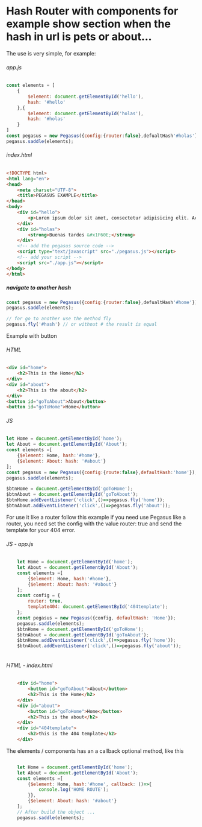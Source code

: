 # Hash Router with components for example show section when the hash in url is pets or about...

The use is very simple, for example:

###### app.js
```javascript
const elements = [
	{
		$element: document.getElementById('hello'),
		hash: '#hello'
	},{
		$element: document.getElementById('holas'),
		hash: '#holas'
	}
]
const pegasus = new Pegasus({config:{router:false},defualtHash'#holas'});
pegasus.saddle(elements);
```
###### index.html

```html
<!DOCTYPE html>
<html lang="en">
<head>
	<meta charset="UTF-8">
	<title>PEGASUS EXAMPLE</title>
</head>
<body>
	<div id="hello">
		<p>Lorem ipsum dolor sit amet, consectetur adipisicing elit. Accusamus aperiam praesentium tempora labore at, eos, distinctio autem, culpa id assumenda consequatur a architecto quod dolore illo ex blanditiis iusto reiciendis.</p>
	</div>
	<div id="holas">
		<strong>Buenas tardes &#x1F60E;</strong>
	</div>
	<!-- add the pegasus source code -->
	<script type="text/javascript" src="./pegasus.js"></script>
	<!-- add your script -->
	<script src="./app.js"></script>
</body>
</html>
```

##### navigate to another hash
```javascript
const pegasus = new Pegasus({config:{router:false},defualtHash'#home'});
pegasus.saddle(elements);

// for go to another use the method fly
pegasus.fly('#hash') // or without # the result is equal
```
Example with button
###### HTML
```html
<div id="home">
	<h2>This is the Home</h2>
</div>
<div id="about">
	<h2>This is the about</h2>
</div>
<button id="goToAbout">About</button>
<button id="goToHome">Home</button>
```
###### JS
```javascript
let Home = document.getElementById('home');
let About = document.getElementById('About');
const elements =[
	{$element: Home, hash:'#home'},
	{$element: About: hash: '#about'}
];
const pegasus = new Pegasus({config:{route:false},defaultHash:'home'});
pegasus.saddle(elements);

$btnHome = document.getElementById('goToHome');
$btnAbout = document.getElementById('goToAbout');
$btnHome.addEventListener('click',()=>pegasus.fly('home'));
$btnAbout.addEventListener('click',()=>pegasus.fly('about'));
```

For use it like a router follow this example
if you need use Pegasus like a router, you need set the config with the value router: true
and send the template for your 404 error.
###### JS - app.js
```javascript
	let Home = document.getElementById('home');
	let About = document.getElementById('About');
	const elements =[
		{$element: Home, hash:'#home'},
		{$element: About: hash: '#about'}
	];
	const config = {
		router: true,
		template404: document.getElementById('404template');
	};
	const pegasus = new Pegasus({config, defaultHash: 'Home'});
	pegasus.saddle(elements);
	$btnHome = document.getElementById('goToHome');
	$btnAbout = document.getElementById('goToAbout');
	$btnHome.addEventListener('click',()=>pegasus.fly('home'));
	$btnAbout.addEventListener('click',()=>pegasus.fly('about'));
		
```
###### HTML - index.html
```html
	<div id="home">
		<button id="goToAbout">About</button>
		<h2>This is the Home</h2>
	</div>
	<div id="about">
		<button id="goToHome">Home</button>
		<h2>This is the about</h2>
	</div>
	<div id="404template">
		<h2>this is the 404 template</h2>
	</div>
```
The elements / components has an a callback optional method, like this 
```javascript

	let Home = document.getElementById('home');
	let About = document.getElementById('About');
	const elements =[
		{$element: Home, hash:'#home', callback: ()=>{
			console.log('HOME ROUTE');
		}},
		{$element: About: hash: '#about'}
	];
	// After build the object ...
	pegasus.saddle(elements);


``` 